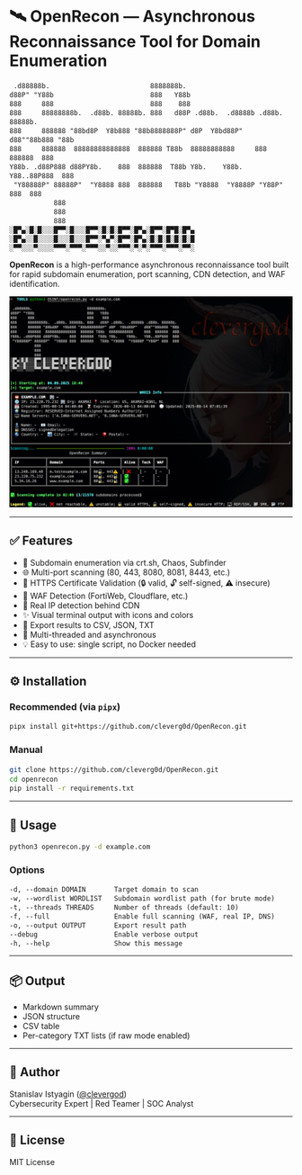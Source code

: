 
# 🛰️ OpenRecon — Asynchronous Reconnaissance Tool for Domain Enumeration

```
 .d88888b.                         8888888b.
d88P" "Y88b                        888   Y88b
888     888                        888    888
888     88888888b.  .d88b. 88888b. 888   d88P .d88b.  .d8888b .d88b. 88888b.
888     888888 "88bd8P  Y8b888 "88b8888888P" d8P  Y8bd88P"   d88""88b888 "88b
888     888888  88888888888888  888888 T88b  88888888888     888  888888  888
Y88b. .d88P888 d88PY8b.    888  888888  T88b Y8b.    Y88b.   Y88..88P888  888
 "Y88888P" 88888P"  "Y8888 888  888888   T88b "Y8888  "Y8888P "Y88P" 888  888
           888
           888
           888
░█▀▄░█░█░░░█▀▀░█░░░█▀▀░█░█░█▀▀░█▀▄░█▀▀░█▀█░█▀▄
░█▀▄░░█░░░░█░░░█░░░█▀▀░▀▄▀░█▀▀░█▀▄░█░█░█░█░█░█
░▀▀░░░▀░░░░▀▀▀░▀▀▀░▀▀▀░░▀░░▀▀▀░▀░▀░▀▀▀░▀▀▀░▀▀░
```

**OpenRecon** is a high-performance asynchronous reconnaissance tool built for rapid subdomain enumeration, port scanning, CDN detection, and WAF identification.

![screenshot](images/OpenRecon.png)

---

## ✅ Features

- 🔎 Subdomain enumeration via crt.sh, Chaos, Subfinder
- 🌐 Multi-port scanning (80, 443, 8080, 8081, 8443, etc.)
- 🔐 HTTPS Certificate Validation (🔒 valid, 🔓 self-signed, ⚠️ insecure)
- 🧱 WAF Detection (FortiWeb, Cloudflare, etc.)
- 📡 Real IP detection behind CDN
- ✨ Visual terminal output with icons and colors
- 📁 Export results to CSV, JSON, TXT
- 🧵 Multi-threaded and asynchronous
- 💡 Easy to use: single script, no Docker needed

---

## ⚙️ Installation

### Recommended (via `pipx`)
```bash
pipx install git+https://github.com/cleverg0d/OpenRecon.git
```

### Manual
```bash
git clone https://github.com/cleverg0d/OpenRecon.git
cd openrecon
pip install -r requirements.txt
```

---

## 🚀 Usage

```bash
python3 openrecon.py -d example.com
```

### Options
```
-d, --domain DOMAIN       Target domain to scan
-w, --wordlist WORDLIST   Subdomain wordlist path (for brute mode)
-t, --threads THREADS     Number of threads (default: 10)
-f, --full                Enable full scanning (WAF, real IP, DNS)
-o, --output OUTPUT       Export result path
--debug                   Enable verbose output
-h, --help                Show this message
```

---

## 📦 Output

- Markdown summary
- JSON structure
- CSV table
- Per-category TXT lists (if raw mode enabled)

---

## 🧠 Author

Stanislav Istyagin ([@clevergod](https://t.me/clevergod))  
Cybersecurity Expert | Red Teamer | SOC Analyst

---

## 📜 License

MIT License
